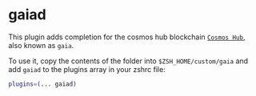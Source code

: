 # gaiad

This plugin adds completion for the cosmos hub blockchain [`Cosmos Hub`](https://github.com/cosmos/gaia), also known as `gaia`.

To use it, copy the contents of the folder into `$ZSH_HOME/custom/gaia` and add `gaiad` to the plugins array in your zshrc file:

```zsh
plugins=(... gaiad)
```
